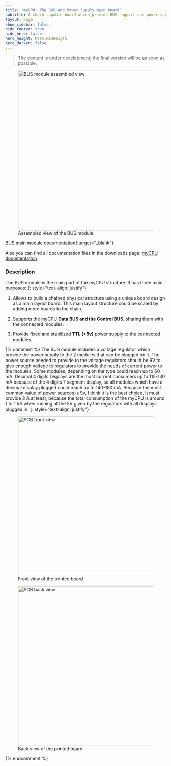```yaml
---
title: "myCPU: The BUS and Power Supply main board"
subtitle: A chain capable board which provide BUS support and power supply to modules
layout: page
show_sidebar: false
hide_footer: true
hide_hero: false
hero_height: hero-minHeigth
hero_darken: false
---
```

> The content is under development, the final version will be as soon as possible.

<figure class="center">
    <img src="{{ site.baseurl }}/img/mycpu/modules/bus/bus_module_assembled_min.png" alt="BUS module assembled view" title="Assembled view of the BUS module" width="500px">
    <figcaption>Assembled view of the BUS module</figcaption>
</figure>

[BUS main module documentation](https://github.com/mylabpcb/myCPU/blob/master/Docs/myCPU_BUS_module_full.pdf){:target="_blank"}

Also you can find all documentation files in the downloads page: [myCPU documentation](/pages/en/mycpu/downloads/technical_docs)

### Description
The BUS module is the main part of the myCPU structure. It has three main purposes:
{: style="text-align: justify"}

1. Allows to build a chained physical structure using a unique board design as a main layout board. This main layout structure could be scaled by adding more boards to the chain.


2. Supports the myCPU **Data BUS and the Control BUS**, sharing them with the connected modules.


3. Provide fixed and stabilized **TTL (+5v)** power supply to the connected modules.

{% comment %}
The BUS module includes a voltage regulator which provide the power supply to the 2 modules that can be plugged on it. The power source needed to provide to the voltage regulators should be 9V to give enough voltage to regulators to provide the needs of current power to the modules. Some modules, depending on the type could reach up to 60 mA. Decimal 4 digits Displays are the most current consumers up to 115-130 mA because of the 4 digits 7 segment display, so all modules which have a decimal display plugged could reach up to 140-180 mA. Because the most common value of power sources is 9v, I think it is the best choice. It must provide 2 A at least, because the total consumption of the myCPU is around 1 to 1.5A when running at the 5V given by the regulators with all displays plugged in.
{: style="text-align: justify"}


<figure class="center">
    <img src="{{ site.baseurl }}/img/mycpu/modules/bus/bus_module_clear_front_min.png" alt="PCB front view" title="Front view of the printed board" width="500px">
    <figcaption>Front view of the printed board</figcaption>
</figure>
<figure class="center">
    <img src="{{ site.baseurl }}/img/mycpu/modules/bus/bus_module_clear_back_min.png" alt="PCB back view" title="Back view of the printed board" width="500px">
    <figcaption>Back view of the printed board</figcaption>
</figure>
{% endcomment %}